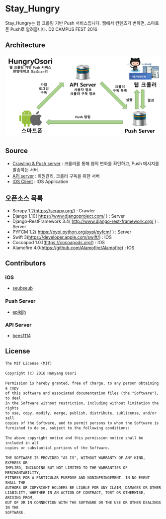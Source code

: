 # Stay_Hungry
Stay_Hungry는 웹 크롤링 기반 Push 서비스입니다. 웹에서 컨텐츠가 변하면, 스마트폰 Push로 알려줍니다.
D2 CAMPUS FEST 2016<br>

## Architecture
![img_architecture](./Stay_Hungry_Architecture.png)

## Source
* [Crawling & Push server](https://github.com/epikjjh/Stay_Hungry_Push-server) : 크롤러를 통해 웹의 변화를 확인하고, Push 메시지를 발송하는 서버
* [API server](https://github.com/epikjjh/Stay_Hungry_Server) : 회원관리, 크롤러 구독을 위한 서버
* [IOS Client](https://github.com/epikjjh/Stay_Hungry_IOS) : IOS Application

## 오픈소스 목록
* Scrapy 1.2(https://scrapy.org/) : Crawler
* Django 1.10( https://www.djangoproject.com/ ) : Server
* Django-RestFramework 3.4( http://www.django-rest-framework.org/ ) : Server
* PYFCM 1.2( https://pypi.python.org/pypi/pyfcm/ ) : Server
* Swift 3(https://developer.apple.com/swift/) : IOS
* Cocoapod 1.0.1(https://cocoapods.org/) : IOS
* Alamofire 4.0(https://github.com/Alamofire/Alamofire) : IOS

## Contributors
### iOS
* [seubseub](https://github.com/seubseub)

### Push Server
* [epikjjh](https://github.com/epikjjh)

### API Server
* [bees1114](https://github.com/bees1114)

## License
```
The MIT License (MIT)

Copyright (c) 2016 Hanyang Osori

Permission is hereby granted, free of charge, to any person obtaining a copy
of this software and associated documentation files (the "Software"), to deal
in the Software without restriction, including without limitation the rights
to use, copy, modify, merge, publish, distribute, sublicense, and/or sell
copies of the Software, and to permit persons to whom the Software is
furnished to do so, subject to the following conditions:

The above copyright notice and this permission notice shall be included in all
copies or substantial portions of the Software.

THE SOFTWARE IS PROVIDED "AS IS", WITHOUT WARRANTY OF ANY KIND, EXPRESS OR
IMPLIED, INCLUDING BUT NOT LIMITED TO THE WARRANTIES OF MERCHANTABILITY,
FITNESS FOR A PARTICULAR PURPOSE AND NONINFRINGEMENT. IN NO EVENT SHALL THE
AUTHORS OR COPYRIGHT HOLDERS BE LIABLE FOR ANY CLAIM, DAMAGES OR OTHER
LIABILITY, WHETHER IN AN ACTION OF CONTRACT, TORT OR OTHERWISE, ARISING FROM,
OUT OF OR IN CONNECTION WITH THE SOFTWARE OR THE USE OR OTHER DEALINGS IN THE
SOFTWARE.
```
